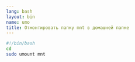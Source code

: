 ```yaml
---
lang: bash
layout: bin
name: umo
title: Отмонтировать папку mnt в домашней папке
---
```

```bash
#!/bin/bash
cd
sudo umount mnt
```